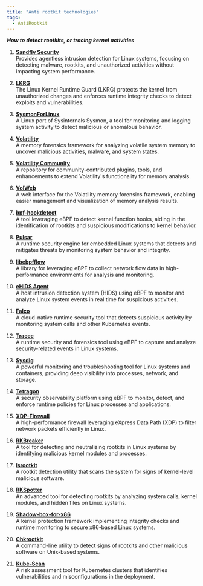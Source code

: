 ```yaml
---
title: "Anti rootkit technologies"
tags:
  - AntiRootkit
---
```


***How to detect rootkits, or tracing kernel activities***

1. **[Sandfly Security](https://github.com/sandflysecurity)**  
   Provides agentless intrusion detection for Linux systems, focusing on detecting malware, rootkits, and unauthorized activities without impacting system performance.

2. **[LKRG](https://github.com/lkrg-org/lkrg)**  
   The Linux Kernel Runtime Guard (LKRG) protects the kernel from unauthorized changes and enforces runtime integrity checks to detect exploits and vulnerabilities.

3. **[SysmonForLinux](https://github.com/Sysinternals/SysmonForLinux)**  
   A Linux port of Sysinternals Sysmon, a tool for monitoring and logging system activity to detect malicious or anomalous behavior.

4. **[Volatility](https://github.com/volatilityfoundation/volatility)**  
   A memory forensics framework for analyzing volatile system memory to uncover malicious activities, malware, and system states.

5. **[Volatility Community](https://github.com/volatilityfoundation/community3)**  
   A repository for community-contributed plugins, tools, and enhancements to extend Volatility's functionality for memory analysis.

6. **[VolWeb](https://github.com/k1nd0ne/VolWeb)**  
   A web interface for the Volatility memory forensics framework, enabling easier management and visualization of memory analysis results.

7. **[bpf-hookdetect](https://github.com/pathtofile/bpf-hookdetect)**  
   A tool leveraging eBPF to detect kernel function hooks, aiding in the identification of rootkits and suspicious modifications to kernel behavior.

8. **[Pulsar](https://github.com/Exein-io/pulsar)**  
   A runtime security engine for embedded Linux systems that detects and mitigates threats by monitoring system behavior and integrity.

9. **[libebpfflow](https://github.com/ntop/libebpfflow)**  
   A library for leveraging eBPF to collect network flow data in high-performance environments for analysis and monitoring.

10. **[eHIDS Agent](https://github.com/ehids/ehids-agent)**  
    A host intrusion detection system (HIDS) using eBPF to monitor and analyze Linux system events in real time for suspicious activities.

11. **[Falco](https://github.com/falcosecurity/falco)**  
    A cloud-native runtime security tool that detects suspicious activity by monitoring system calls and other Kubernetes events.

12. **[Tracee](https://github.com/aquasecurity/tracee)**  
    A runtime security and forensics tool using eBPF to capture and analyze security-related events in Linux systems.

13. **[Sysdig](https://github.com/draios/sysdig)**  
    A powerful monitoring and troubleshooting tool for Linux systems and containers, providing deep visibility into processes, network, and storage.

14. **[Tetragon](https://github.com/cilium/tetragon)**  
    A security observability platform using eBPF to monitor, detect, and enforce runtime policies for Linux processes and applications.

15. **[XDP-Firewall](https://github.com/gamemann/XDP-Firewall)**  
    A high-performance firewall leveraging eXpress Data Path (XDP) to filter network packets efficiently in Linux.

16. **[RKBreaker](https://github.com/linuxthor/rkbreaker)**  
    A tool for detecting and neutralizing rootkits in Linux systems by identifying malicious kernel modules and processes.

17. **[lsrootkit](https://github.com/therealdreg/lsrootkit)**  
    A rootkit detection utility that scans the system for signs of kernel-level malicious software.

18. **[RKSpotter](https://github.com/linuxthor/rkspotter)**  
    An advanced tool for detecting rootkits by analyzing system calls, kernel modules, and hidden files on Linux systems.

19. **[Shadow-box-for-x86](https://github.com/kkamagui/shadow-box-for-x86)**  
    A kernel protection framework implementing integrity checks and runtime monitoring to secure x86-based Linux systems.

20. **[Chkrootkit](http://www.chkrootkit.org/)**  
    A command-line utility to detect signs of rootkits and other malicious software on Unix-based systems.

21. **[Kube-Scan](https://github.com/octarinesec/kube-scan)**  
    A risk assessment tool for Kubernetes clusters that identifies vulnerabilities and misconfigurations in the deployment.
